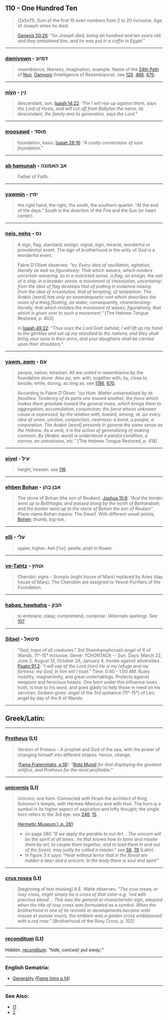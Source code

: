 ## 110 - One Hundred Ten
> (2x5x11). Sum of the first 10 even numbers from 2 to 20 inclusive. Age of Joseph when he died.

> [Genesis 50:26](http://biblehub.com/genesis/50-26.htm): *"So Joseph died, being an hundred and ten years old: and they embalmed him, and he was put in a coffin in Egypt."*

---

### [damiyown](/keys/DMIVN) - דמיונ
> resemblance, likeness, imagination, example. Name of the [24th Path](24) of [Nun](/keys/NVN), [Damyoni](/keys/DMIVNI) (Intelligence of Resemblance). see [120](120), [466](466), [470](470).

---

### [niyn](/keys/NIN) - נין
> descendant, son. [Isaiah 14:22](http://biblehub.com/isaiah/14-22.htm): *"For I will rise up against them, says the Lord of Hosts, and will cut off from Babylon the name, its descendant, the family and its generation, says the Lord."*

---

### [moosawd](/keys/MVSD) - מוסד
> foundation, basis. [Isaiah 28:16](http://biblehub.com/isaiah/28-16.htm): *"A costly cornerstone of sure foundation."*

---

### [ab hamunah](/keys/AB.HAMVNH) - אב האמונה
> Father of Faith.

---

### [yawmin](/keys/IMIN) - ימין
> the right hand, the right, the south, the southern quarter. "At the end of the days." South is the direction of the Fire and the Sun (or heart center).

---

### [neis, nehs](/keys/NS) - נס
> A sign, flag, standard, ensign; signal, sign, miracle, wonderful or providential event. The sign of brotherhood in the unity of God is a wonderful event.

> Fabre D'Olivet observes: *"נס. Every idea of vacillation, agitation, literally as well as figuratively: That which wavers, which renders uncertain wavering. נס in a restricted sense, a flag, an ensign, the sail of a ship: in a broader sense, a movement of irresolution, uncertainty; from the idea of flag develops that of putting in evidence raising: from the idea of irresolution, that of tempting, of temptation. The Arabic [word] has only an onomatopoetic root which describes the noise of a thing floating, as water; consequently, characterizing-literally, that which imitates the movement of waves; figuratively, that which is given over to such a movement."* [The Hebrew Tongue Restored, p. 402]

> In [Isaiah 49:22](http://biblehub.com/isaiah/49-22.htm): *"Thus says the Lord God: behold, I will lift up my hand to the gentiles and set up my standard to the nations; and they shall bring your sons in their arms, and your daughters shall be carried upon their shoulders."*

---

### [yawm, awm](/keys/OM) - עם
> people, nation; kinsman. All are united in resemblance by the foundation stone. Also עם, em: with, together with; by, close to, beside; while, during, as long as. see [1186](1186), [670](670).

> According to Fabre D'Olivet: *"עם Hum. Matter universalized by its faculties: Tendency of its parts one toward another; the force which makes them gravitate toward the general mass, which brings them to aggregation, accumulation, conjunction; the force whose unknown cause is expressed, by the relation with, toward, among, at. עם every idea of union, unction, conjunction, nearness: a bond, a people, a corporation. The Arabic [word] presents in general the same sense as the Hebrew. As a verb, it is the action of generalizing of making common. By [Arabic word] is understood a painful condition, a sorrow, an uneasiness, etc."* [The Hebrew Tongue Restored, p. 418]

---

### [eiyel](/keys/OIL) - עיל
> height, heaven. see [116](116).

---

### [ehben Bohan](/keys/ABN.BHN) - אבן בהן
> The stone of Bohan (the son of Reuben). [Joshua 15:6](http://biblehub.com/joshua/15-6.htm): *"And the border went up to Bethhogla, and passed along by the north of Betharabah; and the border went up to the stone of Bohan the son of Reuben"*. Place-name Bohan means: The Dwarf. With different vowel points, [Bohen](/keys/BHN): thumb, big-toe.

---

### [elli](/keys/OLI) - עלי
> upper, higher. Aeli [עלי]. pestle; pistil in flower.

---

### [ve-Tahtz](/keys/VTHTz) - וטהץ
> Cherubic signs - Scorpio (night house of Mars) replaced by Aries (day house of Mars). The Cherubim are assigned to Yesod-Purifiers of the Foundation.

---

### [habaq, hawbahq](/keys/ChBQ) - חבק
> to embrace, clasp; comprehend, comprise. (Alternate spelling). See [107](107)

---

### [Sitael](/keys/SITAL) - סיטאל
> "God, hope of all creatures." 3rd Shemhamphorash angel of 6 of Wands. 11°-15° inclusive. Genie: ?CHONTACR -- Sun. Days: March 22, June 2, August 13, October 24, January 4. Invoke against adversities. [Psalm 91:2](http://biblehub.com/psalms/91-2.htm): *"I will say of the Lord (יהוה) He is my refuge and my fortress: my God, in him will I trust."* Time: 0:40 - 1:00 AM. Rules mobility, magnanimity, and great undertakings. Protects against weapons and ferocious beasts. One born under this influence loves truth, is true to his word, and goes gladly to help those in need on his services. Godwin gives: angel of the 3rd quinance (11°-15°) of Leo; angel by day of the 6 of Wands.

---

## Greek/Latin:

---

### [Protheus](/latin?word=Protheus) (Lt)
> Version of Proteus - A prophet and God of the sea, with the power of changing himself into different shapes. hence, change.

>  ([Fama Fraternitatis, p.18](https://archive.org/stream/fameconfessionof00vaug#page/18)): *"[Rota Mundi](103) for that displaying the greatest artifice, and Protheus for the most profitable."*

---

### [unicornis](/latin?word=unicornis) (Lt)
> Unicorn; one horn. Connected with Hiram the architect of King Solomon's temple, with Hermes-Mercury and with Hod. The horn is a symbol in its higher aspect of aspiration and lofty thought; the single horn refers to the 3rd eye. see [246](246), [15](15).

> [Hermetic Museum I, p. 281](https://archive.org/stream/b24927363_0001#page/280):

> - on page 280 *"If we apply the parable to our Art... The unicorn will be the spirit at all times.. he that knows how to tame and master them by art, to couple them together, and to lead them in and out of the forest, may justly be called a master."* see [56](56), [79](79) (Latin).
> - In figure 3 it says: *"Hear without terror that in the forest are hidden a deer and a unicorn. In the body there is soul and spirit"*

---

### [crux rosea](/latin?word=crux+rosea) (Lt)
> [beginning of text missing] A.E. Waite observes: *"The crux rosea, or rosy cross, might simply be a cross of that color-e.g. 'red with precious blood'... This was the general or characteristic sign, adopted when the title of rosy cross was formulated as a symbol. When the brotherhood in one of its revivals or developments became ordo roseae et aureae crucis, the emblem was a golden cross emblazoned with a red rose."* [Brotherhood of the Rosy Cross, p. 102]

---

### [reconditum](/latin?word=reconditum) (Lt)
Hidden. [reconditum](http://archives.nd.edu/cgi-bin/wordz.pl?keyword=reconditum): *"hide, conceal; put away;"*

---

### English Gematria:

- [Generality](/english?word=Generality) *([Fama Intro p.14](https://archive.org/stream/fameconfessionof00vaug#page/n14))*

---

### See Also:

- [11](11)
- [2](2)
